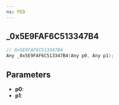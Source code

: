 ```yaml
---
ns: PED
---
```

## _0x5E9FAF6C513347B4

```c
// 0x5E9FAF6C513347B4
Any _0x5E9FAF6C513347B4(Any p0, Any p1);
```

## Parameters
* **p0**:
* **p1**:
